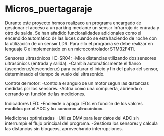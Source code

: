 # Micros_puertagaraje

Durante este proyecto hemos realizado un programa encargado de gestionar el acceso a un parking mediante un sensor infrarrojo de entrada y otro de salida. Se han añadido funcionalidades adicionales como el encendido automático de las luces cuando se esta haciendo de noche con la utilización de un sensor LDR. Para ello el programa se debe realizar en lenguaje C e implementado en un microcontrolador STM32F411.

Sensores ultrasónicos HC-SR04:
    -Mide distancias utilizando dos sensores ultrasónicos (entrada y salida).
    -Cambia automáticamente el flanco (ascendente/descendente) para capturar el inicio y fin del pulso del sensor, determinando el tiempo de vuelo del ultrasonido.

Control de motor:
    -Controla el ángulo de un motor según las distancias medidas por los sensores.
    -Actúa como una compuerta, abriendo o cerrando en función de las mediciones.

Indicadores LED:
    -Enciende o apaga LEDs en función de los valores medidos por el ADC y los sensores ultrasónicos.

Mediciones optimizadas:
    -Utiliza DMA para leer datos del ADC sin interrumpir el flujo principal del programa.
    -Gestiona los sensores y calcula las distancias sin bloqueos, aprovechando interrupciones.
